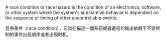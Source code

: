 A race condition or race hazard is the condition of an electronics, software, or other system where the system's substantive behavior is dependent on the sequence or timing of other uncontrollable events.

竞争条件（race condition），它旨在描述一個系統或者進程的輸出依赖于不受控制的事件出现顺序或者出现时机。
